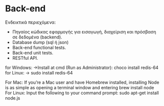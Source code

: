 # Back-end

Ενδεικτικά περιεχόμενα:

- Πηγαίος κώδικας εφαρμογής για εισαγωγή, διαχείριση και
  πρόσβαση σε δεδομένα (backend).
- Database dump (sql ή json)
- Back-end functional tests.
- Back-end unit tests.
- RESTful API.

for Windows:
->Install at cmd (Run as Administrator): choco install redis-64
for Linux:
-> sudo install redis-64


For Mac: If you’re a Mac user and have Homebrew installed, installing Node is as simple as opening a terminal window and entering
brew install node
For Linux: Input the following to your command prompt:
sudo apt-get install node.js
